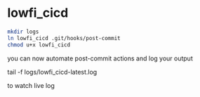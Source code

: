 
# lowfi_cicd

```bash
mkdir logs
ln lowfi_cicd .git/hooks/post-commit
chmod u+x lowfi_cicd
```

you can now automate post-commit actions and log your output

tail -f logs/lowfi_cicd-latest.log 

to watch live log
